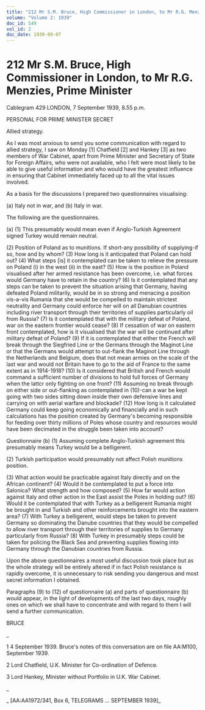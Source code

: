 ```yaml
---
title: "212 Mr S.M. Bruce, High Commissioner in London, to Mr R.G. Menzies, Prime Minister"
volume: "Volume 2: 1939"
doc_id: 549
vol_id: 2
doc_date: 1939-09-07
---
```


# 212 Mr S.M. Bruce, High Commissioner in London, to Mr R.G. Menzies, Prime Minister

Cablegram 429 LONDON, 7 September 1939, 8.55 p.m.

PERSONAL FOR PRIME MINISTER SECRET

Allied strategy.

As I was most anxious to send you some communication with regard to allied strategy, I saw on Monday [1] Chatfield [2] and Hankey [3] as two members of War Cabinet, apart from Prime Minister and Secretary of State for Foreign Affairs, who were not available, who I felt were most likely to be able to give useful information and who would have the greatest influence in ensuring that Cabinet immediately faced up to all the vital issues involved.

As a basis for the discussions I prepared two questionnaires visualising:

(a) Italy not in war, and (b) Italy in war.

The following are the questionnaires.

(a) (1) This presumably would mean even if Anglo-Turkish Agreement signed Turkey would remain neutral.

(2) Position of Poland as to munitions. If short-any possibility of supplying-if so, how and by whom? (3) How long is it anticipated that Poland can hold out? (4) What steps [is] it contemplated can be taken to relieve the pressure on Poland (i) in the west (ii) in the east? (5) How is the position in Poland visualised after her armed resistance has been overcome, i.e. what forces would Germany have to retain in the country? (6) Is it contemplated that any steps can be taken to prevent the situation arising that Germany, having defeated Poland militarily, would be in so strong and menacing a position vis-a-vis Rumania that she would be compelled to maintain strictest neutrality and Germany could enforce her will on all Danubian countries including river transport through their territories of supplies particularly oil from Russia? (7) Is it contemplated that with the military defeat of Poland, war on the eastern frontier would cease? (8) If cessation of war on eastern front contemplated, how is it visualised that the war will be continued after military defeat of Poland? (9) If it is contemplated that either the French will break through the Siegfried Line or the Germans through the Maginot Line or that the Germans would attempt to out-flank the Maginot Line through the Netherlands and Belgium, does that not mean armies on the scale of the last war and would not Britain have to go to the aid of France to the same extent as in 1914-1918? (10) Is it considered that British and French would command a sufficient number of divisions to hold full forces of Germany when the lattcr only fighting on one front? (11) Assuming no break through on either side or out-flanking as contemplated in (10)-can a war be kept going with two sides sitting down inside their own defensive lines and carrying on with aerial warfare and blockade? (12) How long is it calculated Germany could keep going economically and financially and in such calculations has the position created by Germany's becoming responsible for feeding over thirty millions of Poles whose country and resources would have been decimated in the struggle been taken into account?

Questionnaire (b) (1) Assuming complete Anglo-Turkish agreement this presumably means Turkey would be a belligerent.

(2) Turkish participation would presumably not affect Polish munitions position.

(3) What action would be practicable against Italy directly and on the African continent? (4) Would it be contemplated to put a force into Salonica? What strength and how composed? (5) How far would action against Italy and other action in the East assist the Poles in holding out? (6) Would it be contemplated that with Turkey as a belligerent Rumania might be brought in and Turkish and other reinforcements brought into the eastern area? (7) With Turkey a belligerent, would steps be taken to prevent Germany so dominating the Danube countries that they would be compelled to allow river transport through their territories of supplies to Germany particularly from Russia? (8) With Turkey in presumably steps could be taken for policing the Black Sea and preventing supplies flowing into Germany through the Danubian countries from Russia.

Upon the above questionnaires a most useful discussion took place but as the whole strategy will be entirely altered if in fact Polish resistance is rapidly overcome, it is unnecessary to risk sending you dangerous and most secret information I obtained.

Paragraphs (9) to (12) of questionnaire (a) and parts of questionnaire (b) would appear, in the light of developments of the last two days, roughly ones on which we shall have to concentrate and with regard to them I will send a further communication.

BRUCE

_

1 4 September 1939. Bruce's notes of this conversation are on file AA:M100, September 1939.

2 Lord Chatfield, U.K. Minister for Co-ordination of Defence.

3 Lord Hankey, Minister without Portfolio in U.K. War Cabinet.

_

_ [AA:AA1972/341, Box 6, TELEGRAMS ... SEPTEMBER 1939]_
